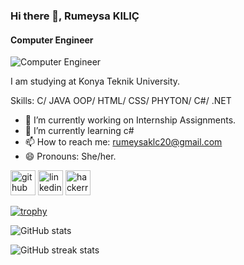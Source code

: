 ### Hi there 👋, Rumeysa KILIÇ
#### Computer Engineer
![Computer Engineer](https://arturssmirnovs.github.io/github-profile-readme-generator/images/banner.png)

I am studying at Konya Teknik University. 

Skills: C/ JAVA OOP/ HTML/ CSS/ PHYTON/ C#/ .NET

- 🔭 I’m currently working on Internship Assignments. 
- 🌱 I’m currently learning c# 
- 📫 How to reach me: rumeysaklc20@gmail.com 
- 😄 Pronouns: She/her. 


[<img src='https://cdn.jsdelivr.net/npm/simple-icons@3.0.1/icons/github.svg' alt='github' height='40'>](https://github.com/rumeysakilic)  [<img src='https://cdn.jsdelivr.net/npm/simple-icons@3.0.1/icons/linkedin.svg' alt='linkedin' height='40'>](https://www.linkedin.com/in/RumeysaKılıç/)  [<img src='https://cdn.jsdelivr.net/npm/simple-icons@3.0.1/icons/hackerrank.svg' alt='hackerrank' height='40'>](https://www.hackerrank.com/rumeysaklc20?hr_r=1)  

[![trophy](https://github-profile-trophy.vercel.app/?username=rumeysakilic)](https://github.com/ryo-ma/github-profile-trophy)

![GitHub stats](https://github-readme-stats.vercel.app/api?username=rumeysakilic&show_icons=true)  

![GitHub streak stats](https://streak-stats.demolab.com/?user=rumeysakilic)  

